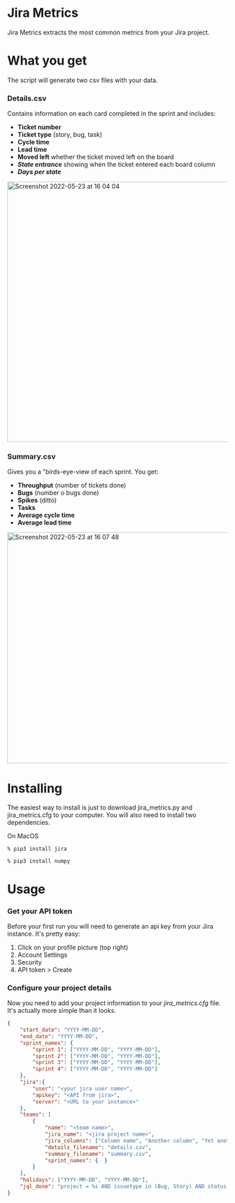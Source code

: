 # Jira Metrics

Jira Metrics extracts the most common metrics from your Jira project.

# What you get
The script will generate two csv files with your data.

### Details.csv
Contains information on each card completed in the sprint and includes:

- **Ticket number**
- **Ticket type** (story, bug, task)
- **Cycle time**
- **Lead time**
- **Moved left** whether the ticket moved left on the board
- **_State entrance_** showing when the ticket entered each board column
- **_Days per state_** 

<img width="594" alt="Screenshot 2022-05-23 at 16 04 04" src="https://user-images.githubusercontent.com/76520153/169840793-08114787-2316-43fe-9139-5f5bc89c799f.png">

### Summary.csv
Gives you a "birds-eye-view of each sprint. You get:

- **Throughput** (number of tickets done)
- **Bugs** (number o bugs done)
- **Spikes** (ditto)
- **Tasks**
- **Average cycle time**
- **Average lead time**

<img width="527" alt="Screenshot 2022-05-23 at 16 07 48" src="https://user-images.githubusercontent.com/76520153/169840851-00caf71f-2ccc-4453-9138-ce4542e5eb4a.png">


# Installing

The easiest way to install is just to download jira_metrics.py and jira_metrics.cfg to your computer. You will also need to install two dependencies. 

On MacOS

```% pip3 install jira ```

```% pip3 install numpy ```

# Usage


### Get your API token

Before your first run you will need to generate an api key from your Jira instance. It's pretty easy:

1. Click on your profile picture (top right)
2. Account Settings
3. Security
4. API token > Create


### Configure your project details

Now you need to add your project information to your _jira_metrics.cfg_ file. It's actually more simple than it looks.


```json
{
	"start_date": "YYYY-MM-DD",
	"end_date": "YYYY-MM-DD",
	"sprint_names": {
	    "sprint 1": ["YYYY-MM-DD", "YYYY-MM-DD"],
	    "sprint 2": ["YYYY-MM-DD", "YYYY-MM-DD"],
	    "sprint 3": ["YYYY-MM-DD", "YYYY-MM-DD"],
	    "sprint 4": ["YYYY-MM-DD", "YYYY-MM-DD"]
	},
	"jira":{
		"user": "<your jira user name>",
		"apikey": "<API from jira>",
		"server": "<URL to your instance>"
	},
	"teams": [
		{
	        "name": "<team name>",
	        "jira_name": "<jira project name>",
	        "jira_columns": ["Column name", "Another column", "Yet another column"],
	        "details_filename": "details.csv",
			"summary_filename": "summary.csv",
			"sprint_names": {  }
		}
	],
	"holidays": ["YYYY-MM-DD", "YYYY-MM-DD"],
	"jql_done": "project = %s AND issuetype in (Bug, Story) AND status = Done  AND resolutionDate >= '%s' AND resolutionDate <= '%s' order by resolutiondate asc"
}
```




